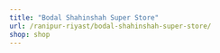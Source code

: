 ```yaml
---
title: "Bodal Shahinshah Super Store"
url: /ranipur-riyast/bodal-shahinshah-super-store/
shop: shop
---
```

